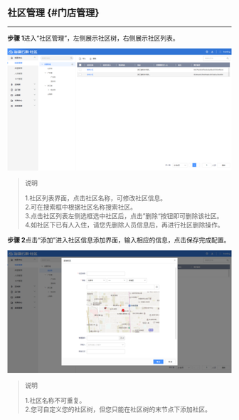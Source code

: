 ## 社区管理 {#门店管理}

---

**步骤 1**进入“社区管理”，左侧展示社区树，右侧展示社区列表。

![](/assets/she-qu-guan-li.png)

> 说明
>
> 1.社区列表界面，点击社区名称，可修改社区信息。  
> 2.可在搜索框中根据社区名称搜索社区。  
> 3.点击社区列表左侧选框选中社区后，点击”删除“按钮即可删除该社区。  
> 4.如社区下已有人入住，请您先删除人员信息后，再进行社区删除操作。

**步骤 2**点击“添加”进入社区信息添加界面，输入相应的信息，点击保存完成配置。

![](/assets/she-qu-tian-jia.png)

> 说明
>
> 1.社区名称不可重复。  
> 2.您可自定义您的社区树，但您只能在社区树的末节点下添加社区。



